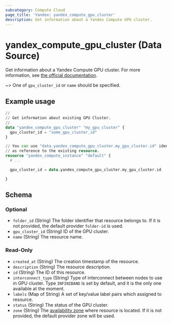 ```yaml
---
subcategory: Compute Cloud
page_title: 'Yandex: yandex_compute_gpu_cluster'
description: Get information about a Yandex Compute GPU cluster.
---
```


# yandex_compute_gpu_cluster (Data Source)

Get information about a Yandex Compute GPU cluster. For more information, see [the official documentation](https://yandex.cloud/docs/compute/concepts/gpu-cluster).

~> One of `gpu_cluster_id` or `name` should be specified.

## Example usage

```terraform
//
// Get information about existing GPU Cluster.
//
data "yandex_compute_gpu_cluster" "my_gpu_cluster" {
  gpu_cluster_id = "some_gpu_cluster_id"
}

// You can use "data.yandex_compute_gpu_cluster.my_gpu_cluster.id" identifier 
// as reference to the existing resource.
resource "yandex_compute_instance" "default" {
  # ...

  gpu_cluster_id = data.yandex_compute_gpu_cluster.my_gpu_cluster.id

}
```

<!-- schema generated by tfplugindocs -->
## Schema

### Optional

- `folder_id` (String) The folder identifier that resource belongs to. If it is not provided, the default provider `folder-id` is used.
- `gpu_cluster_id` (String) ID of the GPU cluster.
- `name` (String) The resource name.

### Read-Only

- `created_at` (String) The creation timestamp of the resource.
- `description` (String) The resource description.
- `id` (String) The ID of this resource.
- `interconnect_type` (String) Type of interconnect between nodes to use in GPU cluster. Type `INFINIBAND` is set by default, and it is the only one available at the moment.
- `labels` (Map of String) A set of key/value label pairs which assigned to resource.
- `status` (String) The status of the GPU cluster.
- `zone` (String) The [availability zone](https://yandex.cloud/docs/overview/concepts/geo-scope) where resource is located. If it is not provided, the default provider zone will be used.

